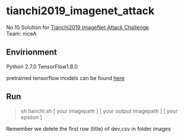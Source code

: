 # tianchi2019_imagenet_attack

No.10 Solution for [Tianchi2019 ImageNet Attack Challenge](https://tianchi.aliyun.com/competition/entrance/231761/introduction)  
Team: niceA  

## Envirionment  
Python 2.7.0 TensorFlow1.8.0 

pretrained tensorflow models can be found [here](https://github.com/tensorflow/models/tree/master/research/adv_imagenet_models)

## Run
> sh tianchi.sh [ your imagepath ] [ your output imagepath ] [ your epsilon ] 

Remember we delete the first row (title) of dev.csv in folder images 
